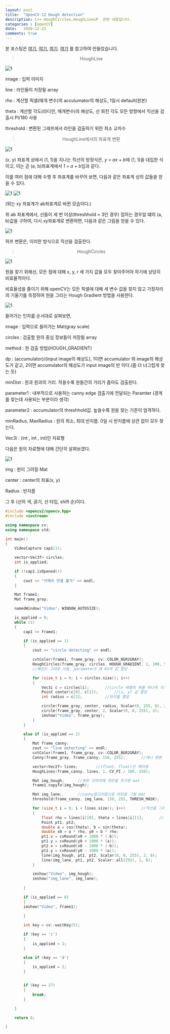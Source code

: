 ```yaml
---
layout: post
title:  "OpenCV-12 Hough detection"
description: C++ HoughCircles,HoughLinesP  관련 내용입니다.
categories : [openCV]
date:   2020-12-22
comments: true
---
```

본 포스팅은 [여기](https://diyver.tistory.com/102), [여기](https://diyver.tistory.com/100),  [여기](https://docs.opencv.org/4.1.0/dd/d1a/group__imgproc__feature.html#ga47849c3be0d0406ad3ca45db65a25d2d). [여기](https://opencv-python.readthedocs.io/en/latest/doc/26.imageHoughCircleTransform/imageHoughCircleTransform.html) 를 참고하여 만들었습니다.



<blockquote align="center">  HoughLine </blockquote>

![1](/assets/img/OpenCV/1222/4.PNG)

image : 입력 이미지

line : 라인들이 저장될 array

rho :  계산할 픽셀(매개 변수)의  acculumator의 해상도, 1일시 default(원본)

theta : 계산할 각도(라디안, 매개변수)의 해상도, 선 회전 각도 모든 방향에서 직선을 검출시 PI/180 사용

threshold : 변환된 그래프에서 라인을 검출하기 위한 최소 교차수




<blockquote align="center">  HoughLine에서의 좌표계 변환 </blockquote>


![1](/assets/img/OpenCV/1222/5.PNG)

(x, y) 좌표계 상에서 (1, 1)을 지나는 직선의 방정식은, *y = ax + b*에 (1, 1)을 대입한 식이고, 이는 곧 (a, b)좌표계에서 *1 = a + b*임과 같다.

이를 여러 점에 대해 수행 후 좌표계를 바꾸어 보면, 다음과 같은 좌표계 상의 값들을 얻을 수 있다.

![1](/assets/img/OpenCV/1222/6.PNG)
![1](/assets/img/OpenCV/1222/7.PNG)

(위는 xy 좌표계가 ab좌표계로 바뀐 모습이다.)


위 ab 좌표계에서, 선들이 세 번 이상(threshhold = 3인 경우) 접하는 경우일 떄의 (a, b)값을 구하여, 다시 xy좌표계로 변환하면, 다음과 같은 그림을 얻을 수 있다.

![1](/assets/img/OpenCV/1222/8.PNG)


허프 변환은, 이러한 방식으로 직선을 검출한다.




<blockquote align="center">  HoughCircles </blockquote>

![1](/assets/img/OpenCV/1222/2.PNG)


원을 찾기 위해선, 모든 점에 대해 x, y, r 세 가지 값을 모두 찾아주어야 하기에 상당히 비효율적이다.

비효율성을 줄이기 위해 openCV는 모든 픽셀에 대해 세 변수 값을 찾지 않고 가장자리의 기울기를 측정하여 원을 그리는 Hough Gradient 방법을 사용한다.


![1](/assets/img/OpenCV/1222/1.PNG)

들어가는 인자를 순서대로 살펴보면, 

image : 입력으로 들어가는 Mat(gray scale)

circles : 검출할 원의 중심 정보들이 저장될 array

method : 원 검출 방법(HOUGH_GRADIENT)

dp : (accumulator)/(input image의 해상도), 1이면 accumulator 와 image의 해상도가 같고, 2이면 accumulator의 해상도가 input image의 반 이다.(좀 더 너그럽게 찾는 듯) 

minDist : 원과 원과의 거리. 작을수록 원들간의 거리가 좁아도 검출된다.

parameter1 : 내부적으로 사용하는 canny edge 검출기에 전달되는 Paramter (경계를 찾는데 사용되는 부분이라 생각)

parameter2 : accumulator의 threshhold값. 높을수록 원을 찾는 기준이 엄격하다.

minRadius, MaxRadius : 원의 최소, 최대 반지름. 0일 시 반지름에 상관 없이 모두 찾는다.


Vec3i : (int , int , int)인 자료형

다음은 원의 자료형에 대해 간단히 살펴보겠다.

![1](/assets/img/OpenCV/1222/3.PNG)

img : 원이 그려질 Mat

center : center의 좌표(x, y)

Radius : 반지름

그 후 (선의 색, 굵기, 선 타입, shift 순)이다.

```cpp
#include <opencv2/opencv.hpp>
#include <iostream>

using namespace cv;
using namespace std;

int main()
{
	VideoCapture cap1(1);

	vector<Vec3f> circles;
	int is_applied;

	if (!cap1.isOpened())
	{
		cout << "카메라 연결 불가" << endl;
	}

	Mat frame1;
	Mat frame_gray;

	namedWindow("Video", WINDOW_AUTOSIZE);

	is_applied = 0;
	while (1)
	{
		cap1 >> frame1;

		if (is_applied == 1)
		{
			cout << "circle detecting" << endl;

			cvtColor(frame1, frame_gray, cv::COLOR_BGR2GRAY);
			HoughCircles(frame_gray, circles, HOUGH_GRADIENT, 1, 100, 50, 65, 0, 0);
			//해상도 그대로 사용, parameter2 에 65의 값 할당

			for (size_t i = 0; i < circles.size(); i++)
			{
				Vec3i c = circles[i];		//circle 배열의 원들 하나씩 가져옴
				Point center(c[0], c[1]);		//(x, y) 값 할당
				int radius = c[2];			//반지름 할당

				circle(frame_gray, center, radius, Scalar(0, 255, 0), 2);
				circle(frame_gray, center, 2, Scalar(0, 0, 255), 3);
				imshow("Video", frame_gray);
			}
		}

		else if (is_applied == 2)
		{
			Mat frame_canny;
			cout << "line detecting" << endl;
			cvtColor(frame1, frame_gray, cv::COLOR_BGR2GRAY);
			Canny(frame_gray, frame_canny, 150, 255);		//캐니 변환

			vector<Vec2f> lines;		//(float, float)인 벡터형
			HoughLines(frame_canny, lines, 1, CV_PI / 180, 150);		//threshhold로 150의 값 이용

			Mat img_hough;		//원본 이미지에 라인을 추가한 mat
			frame1.copyTo(img_hough);		

			Mat img_lane;		//canny알고리즘으로 라인을 그릴 mat
			threshold(frame_canny, img_lane, 150, 255, THRESH_MASK);

			for (size_t i = 0; i < lines.size(); i++)		//직선을 그리는 부분
			{
				float rho = lines[i][0], theta = lines[i][1];		// i 번째 라인의 rho, theta값 저장
				Point pt1, pt2;
				double a = cos(theta), b = sin(theta);
				double x0 = a * rho, y0 = b * rho;
				pt1.x = cvRound(x0 + 1000 * (-b));
				pt1.y = cvRound(y0 + 1000 * (a));
				pt2.x = cvRound(x0 - 1000 * (-b));
				pt2.y = cvRound(y0 - 1000 * (a));
				line(img_hough, pt1, pt2, Scalar(0, 0, 255), 2, 8);		//원본에 line 그리기
				line(img_lane, pt1, pt2, Scalar::all(255), 1, 8);		//canny mat에 라인 그리기
			}

			imshow("Video", img_hough);
			imshow("img_lane", img_lane);
		
		}

		if (is_applied == 0)
		{
		imshow("Video", frame1);

		}
		
		int key = cv::waitKey(5);

		if (key == 'c')
		{
			is_applied = 1;
		}

		else if (key == 'd')
		{
			is_applied = 2;
		}


		if (key == 27)
		{
			break;
		}

	}

	return 0;

}

```